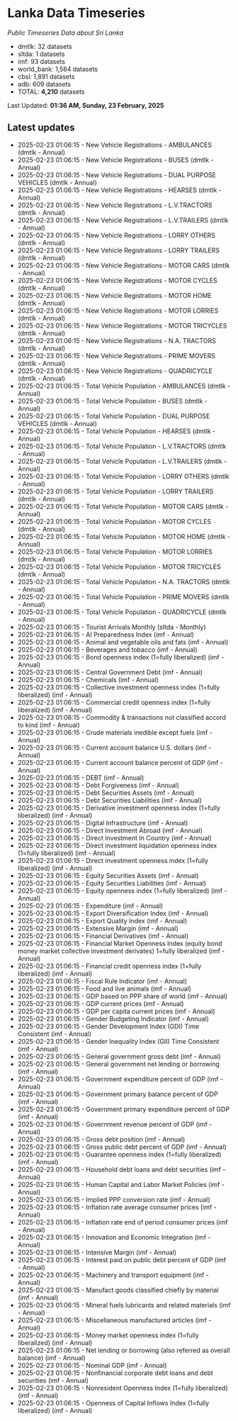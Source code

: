 # Lanka Data Timeseries
*Public Timeseries Data about Sri Lanka*

* dmtlk: 32 datasets
* sltda: 1 datasets
* imf: 93 datasets
* world_bank: 1,584 datasets
* cbsl: 1,891 datasets
* adb: 609 datasets
* TOTAL: **4,210** datasets

Last Updated: **01:36 AM, Sunday, 23 February, 2025**

## Latest updates

* 2025-02-23 01:06:15 - New Vehicle Registrations - AMBULANCES (dmtlk - Annual)
* 2025-02-23 01:06:15 - New Vehicle Registrations - BUSES (dmtlk - Annual)
* 2025-02-23 01:06:15 - New Vehicle Registrations - DUAL PURPOSE VEHICLES (dmtlk - Annual)
* 2025-02-23 01:06:15 - New Vehicle Registrations - HEARSES (dmtlk - Annual)
* 2025-02-23 01:06:15 - New Vehicle Registrations - L.V.TRACTORS (dmtlk - Annual)
* 2025-02-23 01:06:15 - New Vehicle Registrations - L.V.TRAILERS (dmtlk - Annual)
* 2025-02-23 01:06:15 - New Vehicle Registrations - LORRY OTHERS (dmtlk - Annual)
* 2025-02-23 01:06:15 - New Vehicle Registrations - LORRY TRAILERS (dmtlk - Annual)
* 2025-02-23 01:06:15 - New Vehicle Registrations - MOTOR CARS (dmtlk - Annual)
* 2025-02-23 01:06:15 - New Vehicle Registrations - MOTOR CYCLES (dmtlk - Annual)
* 2025-02-23 01:06:15 - New Vehicle Registrations - MOTOR HOME (dmtlk - Annual)
* 2025-02-23 01:06:15 - New Vehicle Registrations - MOTOR LORRIES (dmtlk - Annual)
* 2025-02-23 01:06:15 - New Vehicle Registrations - MOTOR TRICYCLES (dmtlk - Annual)
* 2025-02-23 01:06:15 - New Vehicle Registrations - N.A. TRACTORS (dmtlk - Annual)
* 2025-02-23 01:06:15 - New Vehicle Registrations - PRIME MOVERS (dmtlk - Annual)
* 2025-02-23 01:06:15 - New Vehicle Registrations - QUADRICYCLE (dmtlk - Annual)
* 2025-02-23 01:06:15 - Total Vehicle Population - AMBULANCES (dmtlk - Annual)
* 2025-02-23 01:06:15 - Total Vehicle Population - BUSES (dmtlk - Annual)
* 2025-02-23 01:06:15 - Total Vehicle Population - DUAL PURPOSE VEHICLES (dmtlk - Annual)
* 2025-02-23 01:06:15 - Total Vehicle Population - HEARSES (dmtlk - Annual)
* 2025-02-23 01:06:15 - Total Vehicle Population - L.V.TRACTORS (dmtlk - Annual)
* 2025-02-23 01:06:15 - Total Vehicle Population - L.V.TRAILERS (dmtlk - Annual)
* 2025-02-23 01:06:15 - Total Vehicle Population - LORRY OTHERS (dmtlk - Annual)
* 2025-02-23 01:06:15 - Total Vehicle Population - LORRY TRAILERS (dmtlk - Annual)
* 2025-02-23 01:06:15 - Total Vehicle Population - MOTOR CARS (dmtlk - Annual)
* 2025-02-23 01:06:15 - Total Vehicle Population - MOTOR CYCLES (dmtlk - Annual)
* 2025-02-23 01:06:15 - Total Vehicle Population - MOTOR HOME (dmtlk - Annual)
* 2025-02-23 01:06:15 - Total Vehicle Population - MOTOR LORRIES (dmtlk - Annual)
* 2025-02-23 01:06:15 - Total Vehicle Population - MOTOR TRICYCLES (dmtlk - Annual)
* 2025-02-23 01:06:15 - Total Vehicle Population - N.A. TRACTORS (dmtlk - Annual)
* 2025-02-23 01:06:15 - Total Vehicle Population - PRIME MOVERS (dmtlk - Annual)
* 2025-02-23 01:06:15 - Total Vehicle Population - QUADRICYCLE (dmtlk - Annual)
* 2025-02-23 01:06:15 - Tourist Arrivals Monthly (sltda - Monthly)
* 2025-02-23 01:06:15 - AI Preparedness Index (imf - Annual)
* 2025-02-23 01:06:15 - Animal and vegetable oils and fats (imf - Annual)
* 2025-02-23 01:06:15 - Beverages and tobacco (imf - Annual)
* 2025-02-23 01:06:15 - Bond openness index (1=fully liberalized) (imf - Annual)
* 2025-02-23 01:06:15 - Central Government Debt (imf - Annual)
* 2025-02-23 01:06:15 - Chemicals (imf - Annual)
* 2025-02-23 01:06:15 - Collective investment openness index (1=fully liberalized) (imf - Annual)
* 2025-02-23 01:06:15 - Commercial credit openness index (1=fully liberalized) (imf - Annual)
* 2025-02-23 01:06:15 - Commodity & transactions not classified accord to kind (imf - Annual)
* 2025-02-23 01:06:15 - Crude materials inedible except fuels (imf - Annual)
* 2025-02-23 01:06:15 - Current account balance U.S. dollars (imf - Annual)
* 2025-02-23 01:06:15 - Current account balance percent of GDP (imf - Annual)
* 2025-02-23 01:06:15 - DEBT (imf - Annual)
* 2025-02-23 01:06:15 - Debt Forgiveness (imf - Annual)
* 2025-02-23 01:06:15 - Debt Securities Assets (imf - Annual)
* 2025-02-23 01:06:15 - Debt Securities Liabilities (imf - Annual)
* 2025-02-23 01:06:15 - Derivative investment openness index (1=fully liberalized) (imf - Annual)
* 2025-02-23 01:06:15 - Digital Infrastructure (imf - Annual)
* 2025-02-23 01:06:15 - Direct Investment Abroad (imf - Annual)
* 2025-02-23 01:06:15 - Direct Investment In Country (imf - Annual)
* 2025-02-23 01:06:15 - Direct investment liquidation openness index (1=fully liberalized) (imf - Annual)
* 2025-02-23 01:06:15 - Direct investment openness index (1=fully liberalized) (imf - Annual)
* 2025-02-23 01:06:15 - Equity Securities Assets (imf - Annual)
* 2025-02-23 01:06:15 - Equity Securities Liabilities (imf - Annual)
* 2025-02-23 01:06:15 - Equity openness index (1=fully liberalized) (imf - Annual)
* 2025-02-23 01:06:15 - Expenditure (imf - Annual)
* 2025-02-23 01:06:15 - Export Diversification Index (imf - Annual)
* 2025-02-23 01:06:15 - Export Quality Index (imf - Annual)
* 2025-02-23 01:06:15 - Extensive Margin (imf - Annual)
* 2025-02-23 01:06:15 - Financial Derivatives (imf - Annual)
* 2025-02-23 01:06:15 - Financial Market Openness Index (equity bond money market collective investment derivates) 1=fully liberalized (imf - Annual)
* 2025-02-23 01:06:15 - Financial credit openness index (1=fully liberalized) (imf - Annual)
* 2025-02-23 01:06:15 - Fiscal Rule Indicator (imf - Annual)
* 2025-02-23 01:06:15 - Food and live animals (imf - Annual)
* 2025-02-23 01:06:15 - GDP based on PPP share of world (imf - Annual)
* 2025-02-23 01:06:15 - GDP current prices (imf - Annual)
* 2025-02-23 01:06:15 - GDP per capita current prices (imf - Annual)
* 2025-02-23 01:06:15 - Gender Budgeting Indicator (imf - Annual)
* 2025-02-23 01:06:15 - Gender Development Index (GDI) Time Consistent (imf - Annual)
* 2025-02-23 01:06:15 - Gender Inequality Index (GII) Time Consistent (imf - Annual)
* 2025-02-23 01:06:15 - General government gross debt (imf - Annual)
* 2025-02-23 01:06:15 - General government net lending or borrowing (imf - Annual)
* 2025-02-23 01:06:15 - Government expenditure percent of GDP (imf - Annual)
* 2025-02-23 01:06:15 - Government primary balance percent of GDP (imf - Annual)
* 2025-02-23 01:06:15 - Government primary expenditure percent of GDP (imf - Annual)
* 2025-02-23 01:06:15 - Government revenue percent of GDP (imf - Annual)
* 2025-02-23 01:06:15 - Gross debt position (imf - Annual)
* 2025-02-23 01:06:15 - Gross public debt percent of GDP (imf - Annual)
* 2025-02-23 01:06:15 - Guarantee openness index (1=fully liberalized) (imf - Annual)
* 2025-02-23 01:06:15 - Household debt loans and debt securities (imf - Annual)
* 2025-02-23 01:06:15 - Human Capital and Labor Market Policies (imf - Annual)
* 2025-02-23 01:06:15 - Implied PPP conversion rate (imf - Annual)
* 2025-02-23 01:06:15 - Inflation rate average consumer prices (imf - Annual)
* 2025-02-23 01:06:15 - Inflation rate end of period consumer prices (imf - Annual)
* 2025-02-23 01:06:15 - Innovation and Economic Integration (imf - Annual)
* 2025-02-23 01:06:15 - Intensive Margin (imf - Annual)
* 2025-02-23 01:06:15 - Interest paid on public debt percent of GDP (imf - Annual)
* 2025-02-23 01:06:15 - Machinery and transport equipment (imf - Annual)
* 2025-02-23 01:06:15 - Manufact goods classified chiefly by material (imf - Annual)
* 2025-02-23 01:06:15 - Mineral fuels lubricants and related materials (imf - Annual)
* 2025-02-23 01:06:15 - Miscellaneous manufactured articles (imf - Annual)
* 2025-02-23 01:06:15 - Money market openness index (1=fully liberalized) (imf - Annual)
* 2025-02-23 01:06:15 - Net lending or borrowing (also referred as overall balance) (imf - Annual)
* 2025-02-23 01:06:15 - Nominal GDP (imf - Annual)
* 2025-02-23 01:06:15 - Nonfinancial corporate debt loans and debt securities (imf - Annual)
* 2025-02-23 01:06:15 - Nonresident Openness Index (1=fully liberalized) (imf - Annual)
* 2025-02-23 01:06:15 - Openness of Capital Inflows Index (1=fully liberalized) (imf - Annual)